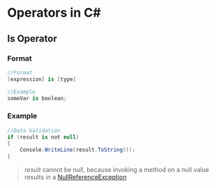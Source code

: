 # Operators in C#

## Is Operator

### Format
```C#
//Format
[expression] is [type]

//Example
someVar is boolean;
```

### Example
```C#
//Data Validation
if (result is not null)
{
    Console.WriteLine(result.ToString());
}
```
> _result_ cannot be null, because invoking a method on a null value results in a [NullReferenceException](https://docs.microsoft.com/en-us/dotnet/api/system.nullreferenceexception?view=net-5.0)
